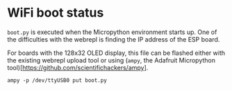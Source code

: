 # WiFi boot status

`boot.py` is executed when the Micropython environment starts up.
One of the difficulties with the webrepl is finding the IP address
of the ESP board.

For boards with the 128x32 OLED display, this file can be flashed 
either with the existing webrepl upload tool or using
(`ampy`, the Adafruit Micropython tool)[https://github.com/scientifichackers/ampy].


```
ampy -p /dev/ttyUSB0 put boot.py
```


